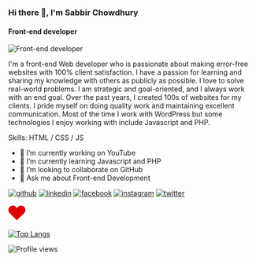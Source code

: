 ### Hi there 👋, I'm Sabbir Chowdhury
#### Front-end developer
![Front-end developer](https://media-exp2.licdn.com/dms/image/C4D16AQF29Pw9Af001w/profile-displaybackgroundimage-shrink_350_1400/0/1627424003329?e=1662595200&v=beta&t=-9t5B-9l6a6K5HXxH4gnEnWP5QdpJk2PJ0kAzsOSpOQ)

I'm a front-end Web developer who is passionate about making error-free websites with 100% client satisfaction. I have a passion for learning and sharing my knowledge with others as publicly as possible. I love to solve real-world problems. I am strategic and goal-oriented, and I always work with an end goal. Over the past years, I created 100s of websites for my clients. I pride myself on doing quality work and maintaining excellent communication. Most of the time I work with WordPress but some technologies I enjoy working with include Javascript and PHP.

Skills: HTML / CSS / JS

- 🔭 I’m currently working on YouTube 
- 🌱 I’m currently learning Javascript and PHP 
- 👯 I’m looking to collaborate on GitHub  
- 💬 Ask me about Front-end Development 


[<img src='https://cdn.jsdelivr.net/npm/simple-icons@3.0.1/icons/github.svg' alt='github' height='40'>](https://github.com/devsabbirs)  [<img src='https://cdn.jsdelivr.net/npm/simple-icons@3.0.1/icons/linkedin.svg' alt='linkedin' height='40'>](https://www.linkedin.com/in/sabbirswags/)  [<img src='https://cdn.jsdelivr.net/npm/simple-icons@3.0.1/icons/facebook.svg' alt='facebook' height='40'>](https://www.facebook.com/sabbirswags)  [<img src='https://cdn.jsdelivr.net/npm/simple-icons@3.0.1/icons/instagram.svg' alt='instagram' height='40'>](https://www.instagram.com/sabbirswags/)  [<img src='https://cdn.jsdelivr.net/npm/simple-icons@3.0.1/icons/twitter.svg' alt='twitter' height='40'>](https://twitter.com/sabbirswags)  

<a href='https://docs.github.com/en/github/supporting-the-open-source-community-with-github-sponsors'><img src='https://raw.githubusercontent.com/acervenky/animated-github-badges/master/assets/sponsorbadge.gif' width='35' height='35'></a> 

[![Top Langs](https://github-readme-stats.vercel.app/api/top-langs/?username=devsabbirs)](https://github.com/anuraghazra/github-readme-stats)

![Profile views](https://gpvc.arturio.dev/devsabbirs)  

